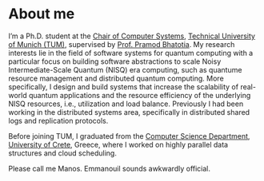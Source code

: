 # About me

I’m a Ph.D. student at the [Chair of Computer Systems](https://dse.in.tum.de/), [Technical University of Munich (TUM)](https://www.tum.de/), supervised by [Prof. Pramod Bhatotia](https://dse.in.tum.de/bhatotia/). My research interests lie in the field of software systems for quantum computing with a particular focus on building software abstractions to scale Noisy Intermediate-Scale Quantum (NISQ) era computing, such as quantume resource management and distributed quantum computing. More specifically, I design and build systems that increase the scalability of real-world quantum applications and the resource efficiency of the underlying NISQ resources, i.e., utilization and load balance. Previously I had been working in the distributed systems area, specifically in distributed shared logs and replication protocols.

Before joining TUM, I graduated from the [Computer Science Department](https://www.csd.uoc.gr/CSD/index.jsp?lang=en), [University of Crete](https://en.uoc.gr/), Greece, where I worked on highly parallel data structures and cloud scheduling. 

Please call me Manos. Emmanouil sounds awkwardly official.
